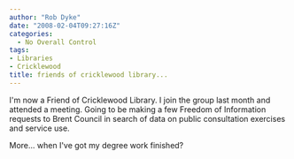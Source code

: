 ```yaml
---
author: "Rob Dyke"
date: "2008-02-04T09:27:16Z"
categories:
  - No Overall Control
tags:
- Libraries
- Cricklewood
title: friends of cricklewood library...
---
```

I'm now a Friend of Cricklewood Library. I join the group last month and attended a meeting. Going to be making a few Freedom of Information requests to Brent Council in search of data on public consultation exercises and service use.

More... when I've got my degree work finished?
